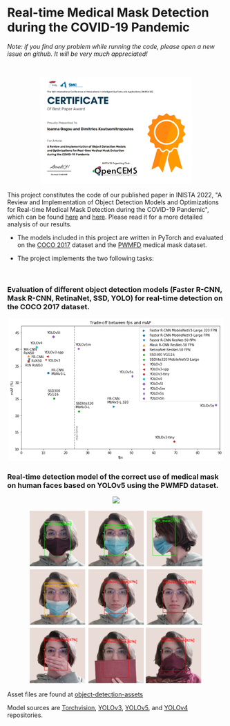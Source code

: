 # Real-time Medical Mask Detection during the COVID-19 Pandemic
*Note: if you find any problem while running the code, please open a new issue on github. It will be very much appreciated!*

<br>

<p align="center">
  <img width=350 src="https://github.com/joangog/object-detection/blob/main/README_img/inista_award.png">
</p>


This project constitutes the code of our published paper in INISTA 2022, "A Review and Implementation of Object Detection Models and Optimizations for Real-time Medical Mask Detection during the COVID-19 Pandemic", which can be found [here](https://ieeexplore.ieee.org/document/9894232) and [here](https://www.ceid.upatras.gr/webpages/koutsomi/pdf/inista2022.pdf). Please read it for a more detailed analysis of our results.

- The models included in this project are written in PyTorch and evaluated on the [COCO 2017](https://cocodataset.org/#download) dataset and the [PWMFD](https://github.com/ethancvaa/Properly-Wearing-Masked-Detect-Dataset) medical mask dataset.

- The project implements the two following tasks:

<br>

### Evaluation of different object detection models (Faster R-CNN, Mask R-CNN, RetinaNet, SSD, YOLO) for real-time detection on the COCO 2017 dataset.
<p align="center">
  <img width=500 src="https://github.com/joangog/object-detection/blob/main/README_img/coco17_benchmark.png">
</p>

### Real-time detection model of the correct use of medical mask on human faces based on YOLOv5 using the PWMFD dataset.
<p align="center">
  <img width=580 src="https://github.com/joangog/object-detection/blob/main/README_img/mask_demo.gif">
</p>
<p align="center">
  <img width=400 src="https://github.com/joangog/object-detection/blob/main/README_img/mask_examples.png">
</p>

Asset files are found at [object-detection-assets](https://github.com/joangog/object-detection-assets)

Model sources are [Torchvision](https://github.com/pytorch/vision), [YOLOv3](https://github.com/ultralytics/yolov3), [YOLOv5](https://github.com/ultralytics/yolov5), and [YOLOv4](https://github.com/Tianxiaomo/pytorch-YOLOv4) repositories.
